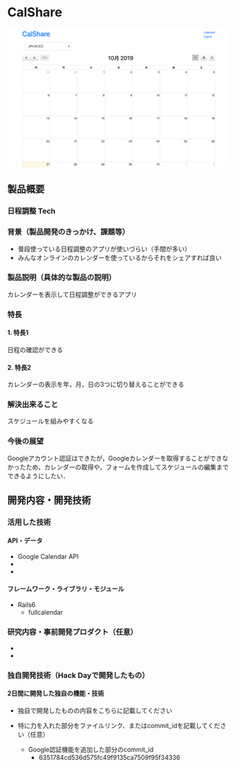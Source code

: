 # CalShare

[![CalShare](image_product.png)](https://youtu.be/XfnmXCgVIcA)

## 製品概要
### 日程調整 Tech

### 背景（製品開発のきっかけ、課題等）
- 普段使っている日程調整のアプリが使いづらい（手間が多い）
- みんなオンラインのカレンダーを使っているからそれをシェアすれば良い


### 製品説明（具体的な製品の説明）
カレンダーを表示して日程調整ができるアプリ

### 特長
#### 1. 特長1
日程の確認ができる
#### 2. 特長2
カレンダーの表示を年，月，日の3つに切り替えることができる
### 解決出来ること
スケジュールを組みやすくなる
### 今後の展望
Googleアカウント認証はできたが，Googleカレンダーを取得することができなかったため，カレンダーの取得や，フォームを作成してスケジュールの編集までできるようにしたい．


## 開発内容・開発技術
### 活用した技術
#### API・データ
* Google Calendar API
* 
* 

#### フレームワーク・ライブラリ・モジュール
* Rails6
    * fullcalendar


### 研究内容・事前開発プロダクト（任意）
* 
* 


### 独自開発技術（Hack Dayで開発したもの）
#### 2日間に開発した独自の機能・技術
* 独自で開発したものの内容をこちらに記載してください

* 特に力を入れた部分をファイルリンク、またはcommit_idを記載してください（任意）
    * Google認証機能を追加した部分のcommit_id
      * 6351784cd536d575fc49f9135ca7509f95f34336
